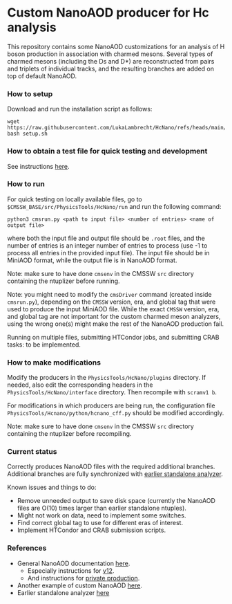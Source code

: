 # Custom NanoAOD producer for Hc analysis

This repository contains some NanoAOD customizations for an analysis of H boson production in association with charmed mesons.
Several types of charmed mesons (including the Ds and D\*) are reconstructed from pairs and triplets of individual tracks,
and the resulting branches are added on top of default NanoAOD.

### How to setup
Download and run the installation script as follows:

```
wget https://raw.githubusercontent.com/LukaLambrecht/HcNano/refs/heads/main/setup.sh
bash setup.sh
```

### How to obtain a test file for quick testing and development
See instructions [here](https://github.com/LukaLambrecht/HcNano/blob/main/HcNano/testfiles/README.md).

### How to run
For quick testing on locally available files, go to `$CMSSW_BASE/src/PhysicsTools/HcNano/run` and run the following command:
```
python3 cmsrun.py <path to input file> <number of entries> <name of output file>
```
where both the input file and output file should be `.root` files,
and the number of entries is an integer number of entries to process
(use -1 to process all entries in the provided input file).
The input file should be in MiniAOD format, while the output file is in NanoAOD format.

Note: make sure to have done `cmsenv` in the CMSSW `src` directory containing the ntuplizer before running.

Note: you might need to modify the `cmsDriver` command (created inside `cmsrun.py`),
depending on the `CMSSW` version, era, and global tag that were used to produce the input MiniAOD file.
While the exact `CMSSW` version, era, and global tag are not important for the custom charmed meson analyzers,
using the wrong one(s) might make the rest of the NanoAOD production fail.

Running on multiple files, submitting HTCondor jobs, and submitting CRAB tasks: to be implemented.

### How to make modifications
Modify the producers in the `PhysicsTools/HcNano/plugins` directory.
If needed, also edit the corresponding headers in the `PhysicsTools/HcNano/interface` directory.
Then recompile with `scramv1 b`.

For modifications in which producers are being run,
the configuration file `PhysicsTools/Hcnano/python/hcnano_cff.py` should be modified accordingly.

Note: make sure to have done `cmsenv` in the CMSSW `src` directory containing the ntuplizer before recompiling.

### Current status
Correctly produces NanoAOD files with the required additional branches.
Additional branches are fully synchronized with [earlier standalone analyzer](https://github.com/LukaLambrecht/HcAnalysis).

Known issues and things to do:
- Remove unneeded output to save disk space (currently the NanoAOD files are O(10) times larger than earlier standalone ntuples).
- Might not work on data, need to implement some switches.
- Find correct global tag to use for different eras of interest.
- Implement HTCondor and CRAB submission scripts.

### References
- General NanoAOD documentation [here](https://gitlab.cern.ch/cms-nanoAOD/nanoaod-doc/-/wikis/Releases/NanoAODv12).
  - Especially instructions for [v12](https://gitlab.cern.ch/cms-nanoAOD/nanoaod-doc/-/wikis/Releases/NanoAODv12).
  - And instructions for [private production](https://gitlab.cern.ch/cms-nanoAOD/nanoaod-doc/-/wikis/Instructions/Private%20production).
- Another example of custom NanoAOD [here](https://github.com/hqucms/NanoTuples/tree/production/master).
- Earlier standalone analyzer [here](https://github.com/LukaLambrecht/HcAnalysis)

